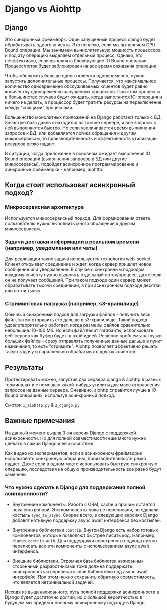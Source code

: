 # Django vs Aiohttp

## Django

Это синхронный фреймворк. Один запущенный процесс django будет обрабатывать одного клиента. Это неплохо, если мы выполняем CPU Bound операции. Мы занимаем вычислительную мощность процессора и под эту операцию выделяем отдельный процесс. Однако, это неэффективно, если выполнять блокирующие IO Bound операции. Процесс/поток будет заблокирован на все время ожидания операции.

Чтобы обслужить больше одного клиента одновременно, нужно запустить дополнительные процессы. Получается, что максимальное количество одновременно обслуживаемых клиентов будет равно количеству одновременно запущенных процессов. При этом процессы в большинстве случаев будут ожидать, когда выполнится IO-операция и ничего не делать, а процессор будет тратить ресурсы на переключение между "спящими" процессами.

Большинство монолитных приложений на Django работают только с БД. Зачастую база данных находится на том же сервере, и все запросы к ней выполняются быстро. Но если увеличивается время выполнения запросов к БД, или добавляется логика обращения к другим микросервисам, то производительность и эффективность утилизации ресурсов резко падает.

В ситуации, когда приложение в основном ожидает выполнения IO Bound операций (выполнения запросов в БД или другие микросервисы), подойдет асинхронное программирование и аинхронные фреймворки - например, aiohttp.

## Когда стоит использоват асинхронный подход?

### Микросервисная архитектура

Используется микросервисный подход. Для формирования ответа пользователю нужно выполнить много обращений к другим микросервисам.

### Задачи доставки информации в реальном времени (например, уведомления или чаты)

Для реализации таких задача используется технология web-socket. Клиент открывает соединение и ждет, когда сервер пришлет новое сообщение или уведомление. В случае с синхронным подходом каждому клиенту нужно выделять отдельный поток/процесс, даже если он не получает сообщений. При таком подходе один сервер может обрабатывать тысячи соединений, а при асинхронном подходе десятки или сотни тысяч.

### Стриминговая нагрузка (например, s3-хранилище)

Обычный синхронный подход для загрузки файлов - получить весь файл, затем отправить его дальше в s3-хранилище. Такой подход удовлетворительно работает, когда размеры файлов сравнительно небольшие: 10-100 Мб. Но если файл весит гигабайты, использовать веб-сервер как буфер будет плохой идеей. Решение проблемы загрузки больших файлов - сразу отправлять полученные данные дальше в пункт назначения, то есть "стримить". Aiohttp позволяет эффективно решать такую задачу и параллельно обрабатывать других клиентов.

## Результаты

Протестировать можно, запустив два сервера django & aiohttp в разных терминалах и с помощью какой-нибудь утилиты для масс отправления запросов на данные сервера. Очевидно, aiohttp справится лучше в IO Bound операциях, используя асинхронный подход.

Смотри `1_aiohttp.py` & `2_django.py`

## Важные примечания

На данный момент вышла 3-яя версия Django с поддержкой асинхронности. Но для полной совместимости еще много нужно сделать в самой Django и ее экосистеме.

Как видно из экспериментов, если в асинхронном фреймворке использовать синхронную операцию, производительность резко падает. Даже если в одном месте использовать быструю синхронную операцию, последствия на общую производительность все равно будут замечены.

### Что нужно сделать в Django для поддержания полной асинхронности?

-   Внутренние компоненты. Работа с ORM, cache и прочим остается пока синхронной. Эти компоненты пока не переписали, но сделали костыль `sync_to_async`. Скорее всего, в следующих версиях Django добавят нативную поддержку async await интерфейса без костылей.

-   Внутренние библиотеки `contrib`. Внутри Django есть набор готовых компонентов, которые позволяют быстрее писать код. Например, `django.contrib.auth`. Для поддерджки асинхроннго подхода нужно переписать все эти компоненты с использованием async await интерфейса.

-   Внешние библиотеки. Огромная база библиотек написанных сторонними разработчиками тоже должна поддержать асинхронность и переписать свои библиотеки под async await интерфейс. При этом нужно сохранить обратную совместимость, что является нетривиальной задачей.

Исходя из вышенаписанного, путь полной поддержки асинхронности в Django будет достаточно долгий, но с большой вероятностью в будущем мы придем к полному асинхронному подходу в Django.
